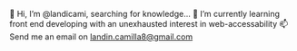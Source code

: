  👋 Hi, I’m @landicami, searching for knowledge...
 🌱 I’m currently learning front end developing with an unexhausted interest in web-accessability 
 📫 Send me an email on landin.camilla8@gmail.com
